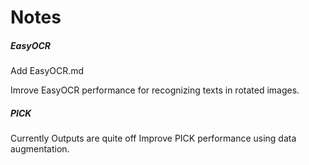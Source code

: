 # Notes
##### EasyOCR
Add EasyOCR.md

Imrove EasyOCR performance for recognizing texts in rotated images.
##### PICK
Currently Outputs are quite off
Improve PICK performance using data augmentation.

